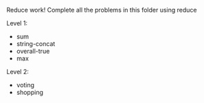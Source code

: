 Reduce work! Complete all the problems in this folder using reduce

Level 1:
- sum
- string-concat
- overall-true
- max

Level 2:
- voting
- shopping